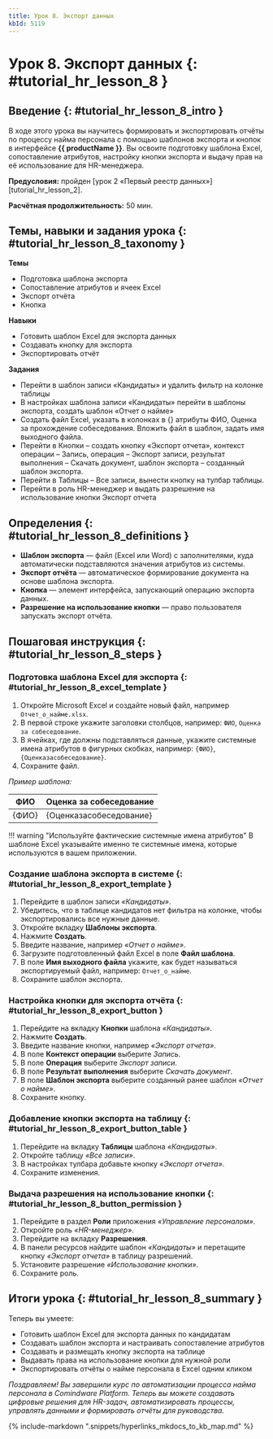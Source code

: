 ```yaml
---
title: Урок 8. Экспорт данных
kbId: 5119
---
```


# Урок 8. Экспорт данных {: #tutorial_hr_lesson_8 }

## Введение {: #tutorial_hr_lesson_8_intro }

В ходе этого урока вы научитесь формировать и экспортировать отчёты по процессу найма персонала с помощью шаблонов экспорта и кнопок в интерфейсе **{{ productName }}**. Вы освоите подготовку шаблона Excel, сопоставление атрибутов, настройку кнопки экспорта и выдачу прав на её использование для HR-менеджера.

**Предусловия:** пройден [урок 2 «Первый реестр данных»][tutorial_hr_lesson_2].

**Расчётная продолжительность:** 50 мин.

## Темы, навыки и задания урока {: #tutorial_hr_lesson_8_taxonomy }

**Темы**

- Подготовка шаблона экспорта
- Сопоставление атрибутов и ячеек Excel
- Экспорт отчёта
- Кнопка

**Навыки**

- Готовить шаблон Excel для экспорта данных
- Создавать кнопку для экспорта
- Экспортировать отчёт

**Задания**

- Перейти в шаблон записи «Кандидаты» и удалить фильтр на колонке таблицы
- В настройках шаблона записи «Кандидаты» перейти в шаблоны экспорта, создать шаблон «Отчет о найме»
- Создать файл Excel, указать в колонках в {} атрибуты ФИО, Оценка за прохождение  собеседования. Вложить файл в шаблон, задать имя выходного файла.
- Перейти в Кнопки – создать кнопку «Экспорт отчета», контекст операции – Запись, операция – Экспорт записи, результат выполнения – Скачать документ, шаблон экспорта – созданный шаблон экспорта.
- Перейти в Таблицы – Все записи, вынести кнопку на тулбар таблицы.
- Перейти в роль HR-менеджер и выдать разрешение на использование кнопки Экспорт отчета

## Определения {: #tutorial_hr_lesson_8_definitions }

- **Шаблон экспорта** — файл (Excel или Word) с заполнителями, куда автоматически подставляются значения атрибутов из системы.
- **Экспорт отчёта** — автоматическое формирование документа на основе шаблона экспорта.
- **Кнопка** — элемент интерфейса, запускающий операцию экспорта данных.
- **Разрешение на использование кнопки** — право пользователя запускать экспорт отчёта.

## Пошаговая инструкция {: #tutorial_hr_lesson_8_steps }

### Подготовка шаблона Excel для экспорта {: #tutorial_hr_lesson_8_excel_template }

1. Откройте Microsoft Excel и создайте новый файл, например `Отчет_о_найме.xlsx`.
2. В первой строке укажите заголовки столбцов, например: `ФИО`, `Оценка за собеседование`.
3. В ячейках, где должны подставляться данные, укажите системные имена атрибутов в фигурных скобках, например: `{ФИО}`, `{Оценказасобеседование}`.
4. Сохраните файл.

_Пример шаблона:_

| ФИО         | Оценка за собеседование |
|-------------|------------------------|
| {ФИО}       | {Оценказасобеседование} |

!!! warning "Используйте фактические системные имена атрибутов"
    В шаблоне Excel указывайте именно те системные имена, которые используются в вашем приложении.

### Создание шаблона экспорта в системе {: #tutorial_hr_lesson_8_export_template }

1. Перейдите в шаблон записи _«Кандидаты»_.
2. Убедитесь, что в таблице кандидатов нет фильтра на колонке, чтобы экспортировались все нужные данные.
3. Откройте вкладку **Шаблоны экспорта**.
4. Нажмите **Создать**.
5. Введите название, например _«Отчет о найме»_.
6. Загрузите подготовленный файл Excel в поле **Файл шаблона**.
7. В поле **Имя выходного файла** укажите, как будет называться экспортируемый файл, например: `Отчет_о_найме`.
8. Сохраните шаблон экспорта.

### Настройка кнопки для экспорта отчёта {: #tutorial_hr_lesson_8_export_button }

1. Перейдите на вкладку **Кнопки** шаблона _«Кандидаты»_.
2. Нажмите **Создать**.
3. Введите название кнопки, например _«Экспорт отчета»_.
4. В поле **Контекст операции** выберите _Запись_.
5. В поле **Операция** выберите _Экспорт записи_.
6. В поле **Результат выполнения** выберите _Скачать документ_.
7. В поле **Шаблон экспорта** выберите созданный ранее шаблон _«Отчет о найме»_.
8. Сохраните кнопку.

### Добавление кнопки экспорта на таблицу {: #tutorial_hr_lesson_8_export_button_table }

1. Перейдите на вкладку **Таблицы** шаблона _«Кандидаты»_.
2. Откройте таблицу _«Все записи»_.
3. В настройках тулбара добавьте кнопку _«Экспорт отчета»_.
4. Сохраните изменения.

### Выдача разрешения на использование кнопки {: #tutorial_hr_lesson_8_button_permission }

1. Перейдите в раздел **Роли** приложения _«Управление персоналом»_.
2. Откройте роль _«HR-менеджер»_.
3. Перейдите на вкладку **Разрешения**.
4. В панели ресурсов найдите шаблон _«Кандидаты»_ и перетащите кнопку _«Экспорт отчета»_ в таблицу разрешений.
5. Установите разрешение _«Использование кнопки»_.
6. Сохраните роль.

## Итоги урока {: #tutorial_hr_lesson_8_summary }

Теперь вы умеете:
- Готовить шаблон Excel для экспорта данных по кандидатам
- Создавать шаблон экспорта и настраивать сопоставление атрибутов
- Создавать и размещать кнопку экспорта на таблице
- Выдавать права на использование кнопки для нужной роли
- Экспортировать отчёты о найме персонала в Excel одним кликом

_Поздравляем! Вы завершили курс по автоматизации процесса найма персонала в Comindware Platform. Теперь вы можете создавать цифровые решения для HR-задач, автоматизировать процессы, управлять данными и формировать отчёты для руководства._

{% include-markdown ".snippets/hyperlinks_mkdocs_to_kb_map.md" %}

